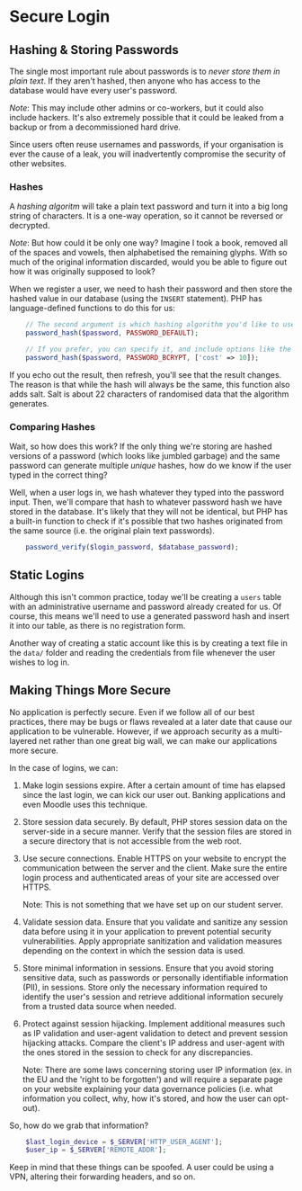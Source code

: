 # Secure Login

## Hashing & Storing Passwords

The single most important rule about passwords is to *never store them in plain text*. If they aren't hashed, then anyone who has access to the database would have every user's password. 

*Note*: This may include other admins or co-workers, but it could also include hackers. It's also extremely possible that it could be leaked from a backup or from a decommissioned hard drive.

Since users often reuse usernames and passwords, if your organisation is ever the cause of a leak, you will inadvertently compromise the security of other websites. 


### Hashes

A *hashing algoritm* will take a plain text password and turn it into a big long string of characters. It is a one-way operation, so it cannot be reversed or decrypted. 

*Note*: But how could it be only one way? Imagine I took a book, removed all of the spaces and vowels, then alphabetised the remaining glyphs. With so much of the original information discarded, would you be able to figure out how it was originally supposed to look? 

When we register a user, we need to hash their password and then store the hashed value in our database (using the `INSERT` statement). PHP has language-defined functions to do this for us:

```PHP
    // The second argument is which hashing algorithm you'd like to use. PHP's current default is bcrypt.  
    password_hash($password, PASSWORD_DEFAULT);

    // If you prefer, you can specify it, and include options like the cost factor.
    password_hash($password, PASSWORD_BCRYPT, ['cost' => 10]);
```

If you echo out the result, then refresh, you'll see that the result changes. The reason is that while the hash will always be the same, this function also adds salt. Salt is about 22 characters of randomised data that the algorithm generates. 


### Comparing Hashes

Wait, so how does this work? If the only thing we're storing are hashed versions of a password (which looks like jumbled garbage) and the same password can generate multiple _unique_ hashes, how do we know if the user typed in the correct thing? 

Well, when a user logs in, we hash whatever they typed into the password input. Then, we'll compare that hash to whatever password hash we have stored in the database. It's likely that they will not be identical, but PHP has a built-in function to check if it's possible that two hashes originated from the same source (i.e. the original plain text passwords).

```PHP
    password_verify($login_password, $database_password);
```


## Static Logins

Although this isn't common practice, today we'll be creating a `users` table with an administrative username and password already created for us. Of course, this means we'll need to use a generated password hash and insert it into our table, as there is no registration form. 

Another way of creating a static account like this is by creating a text file in the `data/` folder and reading the credentials from file whenever the user wishes to log in. 


## Making Things More Secure

No application is perfectly secure. Even if we follow all of our best practices, there may be bugs or flaws revealed at a later date that cause our application to be vulnerable. However, if we approach security as a multi-layered net rather than one great big wall, we can make our applications more secure.

In the case of logins, we can:

1. Make login sessions expire. After a certain amount of time has elapsed since the last login, we can kick our user out. Banking applications and even Moodle uses this technique.

2. Store session data securely. By default, PHP stores session data on the server-side in a secure manner. Verify that the session files are stored in a secure directory that is not accessible from the web root.

3. Use secure connections. Enable HTTPS on your website to encrypt the communication between the server and the client. Make sure the entire login process and authenticated areas of your site are accessed over HTTPS.

    Note: This is not something that we have set up on our student server. 

4. Validate session data. Ensure that you validate and sanitize any session data before using it in your application to prevent potential security vulnerabilities. Apply appropriate sanitization and validation measures depending on the context in which the session data is used.

5. Store minimal information in sessions. Ensure that you avoid storing sensitive data, such as passwords or personally identifiable information (PII), in sessions. Store only the necessary information required to identify the user's session and retrieve additional information securely from a trusted data source when needed.

6. Protect against session hijacking. Implement additional measures such as IP validation and user-agent validation to detect and prevent session hijacking attacks. Compare the client's IP address and user-agent with the ones stored in the session to check for any discrepancies.

    Note: There are some laws concerning storing user IP information (ex. in the EU and the 'right to be forgotten') and will require a separate page on your website explaining your data governance policies (i.e. what information you collect, why, how it's stored, and how the user can opt-out). 

So, how do we grab that information?

```PHP
    $last_login_device = $_SERVER['HTTP_USER_AGENT'];
    $user_ip = $_SERVER['REMOTE_ADDR'];
```

Keep in mind that these things can be spoofed. A user could be using a VPN, altering their forwarding headers, and so on. 